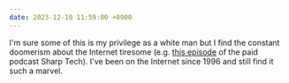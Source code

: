 ```yaml
---
date: 2023-12-10 11:59:00 +0900
---
```


I'm sure some of this is my privilege as a white man but I find the constant doomerism about the Internet tiresome (e.g. [this episode](https://sharptech.fm/member/episode/why-the-internet-is-getting-worse-and-why-that-might-be-good-for-society) of the paid podcast Sharp Tech). I've been on the Internet since 1996 and still find it such a marvel.
